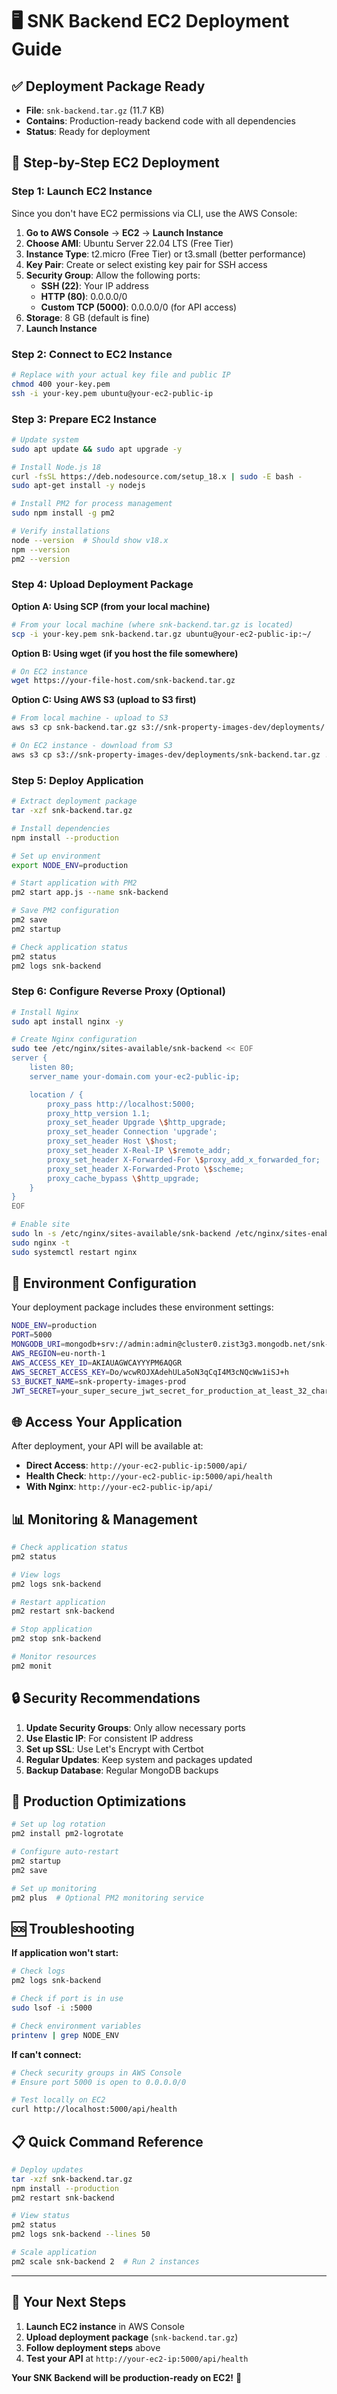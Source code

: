 # 🖥️ SNK Backend EC2 Deployment Guide

## ✅ **Deployment Package Ready**
- **File**: `snk-backend.tar.gz` (11.7 KB)
- **Contains**: Production-ready backend code with all dependencies
- **Status**: Ready for deployment

## 🚀 **Step-by-Step EC2 Deployment**

### **Step 1: Launch EC2 Instance**

Since you don't have EC2 permissions via CLI, use the AWS Console:

1. **Go to AWS Console** → **EC2** → **Launch Instance**
2. **Choose AMI**: Ubuntu Server 22.04 LTS (Free Tier)
3. **Instance Type**: t2.micro (Free Tier) or t3.small (better performance)
4. **Key Pair**: Create or select existing key pair for SSH access
5. **Security Group**: Allow the following ports:
   - **SSH (22)**: Your IP address
   - **HTTP (80)**: 0.0.0.0/0
   - **Custom TCP (5000)**: 0.0.0.0/0 (for API access)
6. **Storage**: 8 GB (default is fine)
7. **Launch Instance**

### **Step 2: Connect to EC2 Instance**

```bash
# Replace with your actual key file and public IP
chmod 400 your-key.pem
ssh -i your-key.pem ubuntu@your-ec2-public-ip
```

### **Step 3: Prepare EC2 Instance**

```bash
# Update system
sudo apt update && sudo apt upgrade -y

# Install Node.js 18
curl -fsSL https://deb.nodesource.com/setup_18.x | sudo -E bash -
sudo apt-get install -y nodejs

# Install PM2 for process management
sudo npm install -g pm2

# Verify installations
node --version  # Should show v18.x
npm --version
pm2 --version
```

### **Step 4: Upload Deployment Package**

**Option A: Using SCP (from your local machine)**
```bash
# From your local machine (where snk-backend.tar.gz is located)
scp -i your-key.pem snk-backend.tar.gz ubuntu@your-ec2-public-ip:~/
```

**Option B: Using wget (if you host the file somewhere)**
```bash
# On EC2 instance
wget https://your-file-host.com/snk-backend.tar.gz
```

**Option C: Using AWS S3 (upload to S3 first)**
```bash
# From local machine - upload to S3
aws s3 cp snk-backend.tar.gz s3://snk-property-images-dev/deployments/

# On EC2 instance - download from S3
aws s3 cp s3://snk-property-images-dev/deployments/snk-backend.tar.gz ./
```

### **Step 5: Deploy Application**

```bash
# Extract deployment package
tar -xzf snk-backend.tar.gz

# Install dependencies
npm install --production

# Set up environment
export NODE_ENV=production

# Start application with PM2
pm2 start app.js --name snk-backend

# Save PM2 configuration
pm2 save
pm2 startup

# Check application status
pm2 status
pm2 logs snk-backend
```

### **Step 6: Configure Reverse Proxy (Optional)**

```bash
# Install Nginx
sudo apt install nginx -y

# Create Nginx configuration
sudo tee /etc/nginx/sites-available/snk-backend << EOF
server {
    listen 80;
    server_name your-domain.com your-ec2-public-ip;

    location / {
        proxy_pass http://localhost:5000;
        proxy_http_version 1.1;
        proxy_set_header Upgrade \$http_upgrade;
        proxy_set_header Connection 'upgrade';
        proxy_set_header Host \$host;
        proxy_set_header X-Real-IP \$remote_addr;
        proxy_set_header X-Forwarded-For \$proxy_add_x_forwarded_for;
        proxy_set_header X-Forwarded-Proto \$scheme;
        proxy_cache_bypass \$http_upgrade;
    }
}
EOF

# Enable site
sudo ln -s /etc/nginx/sites-available/snk-backend /etc/nginx/sites-enabled/
sudo nginx -t
sudo systemctl restart nginx
```

## 🔧 **Environment Configuration**

Your deployment package includes these environment settings:

```bash
NODE_ENV=production
PORT=5000
MONGODB_URI=mongodb+srv://admin:admin@cluster0.zist3g3.mongodb.net/snk-prod
AWS_REGION=eu-north-1
AWS_ACCESS_KEY_ID=AKIAUAGWCAYYYPM6AQGR
AWS_SECRET_ACCESS_KEY=Do/wcwROJXAdehULa5oN3qCqI4M3cNQcWw1iSJ+h
S3_BUCKET_NAME=snk-property-images-prod
JWT_SECRET=your_super_secure_jwt_secret_for_production_at_least_32_characters_long
```

## 🌐 **Access Your Application**

After deployment, your API will be available at:

- **Direct Access**: `http://your-ec2-public-ip:5000/api/`
- **Health Check**: `http://your-ec2-public-ip:5000/api/health`
- **With Nginx**: `http://your-ec2-public-ip/api/`

## 📊 **Monitoring & Management**

```bash
# Check application status
pm2 status

# View logs
pm2 logs snk-backend

# Restart application
pm2 restart snk-backend

# Stop application
pm2 stop snk-backend

# Monitor resources
pm2 monit
```

## 🔒 **Security Recommendations**

1. **Update Security Groups**: Only allow necessary ports
2. **Use Elastic IP**: For consistent IP address
3. **Set up SSL**: Use Let's Encrypt with Certbot
4. **Regular Updates**: Keep system and packages updated
5. **Backup Database**: Regular MongoDB backups

## 🚀 **Production Optimizations**

```bash
# Set up log rotation
pm2 install pm2-logrotate

# Configure auto-restart
pm2 startup
pm2 save

# Set up monitoring
pm2 plus  # Optional PM2 monitoring service
```

## 🆘 **Troubleshooting**

**If application won't start:**
```bash
# Check logs
pm2 logs snk-backend

# Check if port is in use
sudo lsof -i :5000

# Check environment variables
printenv | grep NODE_ENV
```

**If can't connect:**
```bash
# Check security groups in AWS Console
# Ensure port 5000 is open to 0.0.0.0/0

# Test locally on EC2
curl http://localhost:5000/api/health
```

## 📋 **Quick Command Reference**

```bash
# Deploy updates
tar -xzf snk-backend.tar.gz
npm install --production
pm2 restart snk-backend

# View status
pm2 status
pm2 logs snk-backend --lines 50

# Scale application
pm2 scale snk-backend 2  # Run 2 instances
```

---

## 🎯 **Your Next Steps**

1. **Launch EC2 instance** in AWS Console
2. **Upload deployment package** (`snk-backend.tar.gz`)
3. **Follow deployment steps** above
4. **Test your API** at `http://your-ec2-ip:5000/api/health`

**Your SNK Backend will be production-ready on EC2!** 🚀